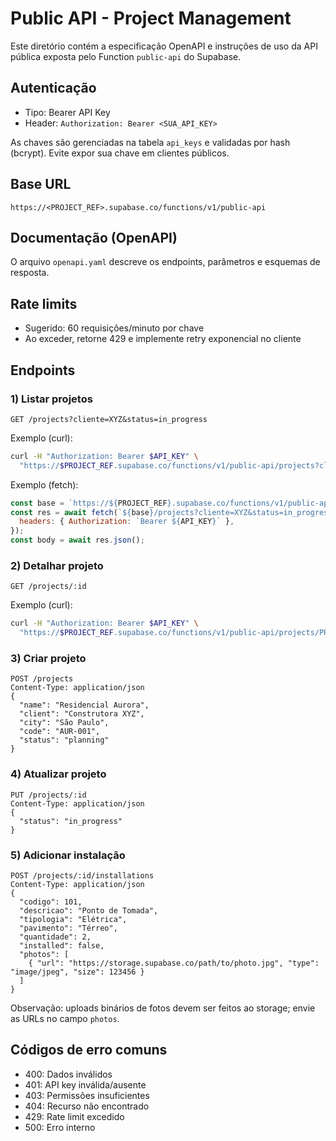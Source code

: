 # Public API - Project Management

Este diretório contém a especificação OpenAPI e instruções de uso da API pública exposta pelo Function `public-api` do Supabase.

## Autenticação

- Tipo: Bearer API Key
- Header: `Authorization: Bearer <SUA_API_KEY>`

As chaves são gerenciadas na tabela `api_keys` e validadas por hash (bcrypt). Evite expor sua chave em clientes públicos.

## Base URL

```
https://<PROJECT_REF>.supabase.co/functions/v1/public-api
```

## Documentação (OpenAPI)

O arquivo `openapi.yaml` descreve os endpoints, parâmetros e esquemas de resposta.

## Rate limits

- Sugerido: 60 requisições/minuto por chave
- Ao exceder, retorne 429 e implemente retry exponencial no cliente

## Endpoints

### 1) Listar projetos

```
GET /projects?cliente=XYZ&status=in_progress
```

Exemplo (curl):

```bash
curl -H "Authorization: Bearer $API_KEY" \
  "https://$PROJECT_REF.supabase.co/functions/v1/public-api/projects?cliente=XYZ&status=in_progress"
```

Exemplo (fetch):

```js
const base = `https://${PROJECT_REF}.supabase.co/functions/v1/public-api`;
const res = await fetch(`${base}/projects?cliente=XYZ&status=in_progress`, {
  headers: { Authorization: `Bearer ${API_KEY}` },
});
const body = await res.json();
```

### 2) Detalhar projeto

```
GET /projects/:id
```

Exemplo (curl):

```bash
curl -H "Authorization: Bearer $API_KEY" \
  "https://$PROJECT_REF.supabase.co/functions/v1/public-api/projects/PROJECT_ID"
```

### 3) Criar projeto

```http
POST /projects
Content-Type: application/json
{
  "name": "Residencial Aurora",
  "client": "Construtora XYZ",
  "city": "São Paulo",
  "code": "AUR-001",
  "status": "planning"
}
```

### 4) Atualizar projeto

```http
PUT /projects/:id
Content-Type: application/json
{
  "status": "in_progress"
}
```

### 5) Adicionar instalação

```http
POST /projects/:id/installations
Content-Type: application/json
{
  "codigo": 101,
  "descricao": "Ponto de Tomada",
  "tipologia": "Elétrica",
  "pavimento": "Térreo",
  "quantidade": 2,
  "installed": false,
  "photos": [
    { "url": "https://storage.supabase.co/path/to/photo.jpg", "type": "image/jpeg", "size": 123456 }
  ]
}
```

Observação: uploads binários de fotos devem ser feitos ao storage; envie as URLs no campo `photos`.

## Códigos de erro comuns

- 400: Dados inválidos
- 401: API key inválida/ausente
- 403: Permissões insuficientes
- 404: Recurso não encontrado
- 429: Rate limit excedido
- 500: Erro interno
